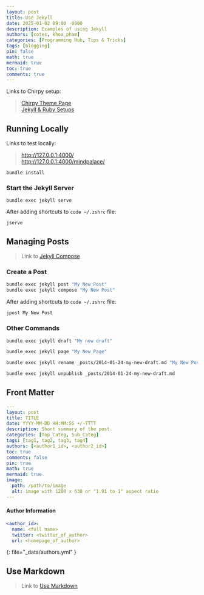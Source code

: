 ```yaml
---
layout: post
title: Use Jekyll
date: 2025-01-02 09:00 -0800
description: Examples of using Jekyll
authors: [cotes, khoa_pham]
categories: [Programming Hub, Tips & Tricks]
tags: [blogging]
pin: false
math: true
mermaid: true
toc: true
comments: true
---
```


Links to Chirpy setup:
> [Chirpy Theme Page](https://chirpy.cotes.page)  
> [Jekyll & Ruby Setups](https://jekyllrb.com/docs/installation/)  

<!-- --- -->

## Running Locally   
Links to test locally:  
> <http://127.0.0.1:4000/>  
> <http://127.0.0.1:4000/mindpalace/>  

```shell
bundle install
```


### Start the Jekyll Server   
```shell
bundle exec jekyll serve
```

After adding shortcuts to `code ~/.zshrc` file:
```shell
jserve
```


## Managing Posts   
> Link to [Jekyll Compose](https://github.com/jekyll/jekyll-compose)


### Create a Post   
```bash
bundle exec jekyll post "My New Post"
bundle exec jekyll compose "My New Post"
```

After adding shortcuts to `code ~/.zshrc` file:
```shell
jpost My New Post
```


### Other Commands   
```bash
bundle exec jekyll draft "My new draft"
```

```bash
bundle exec jekyll page "My New Page"
```

```bash
bundle exec jekyll rename _posts/2014-01-24-my-new-draft.md "My New Post"
```

```bash
bundle exec jekyll unpublish _posts/2014-01-24-my-new-draft.md
```


## Front Matter   
```yaml
---
layout: post
title: TITLE
date: YYYY-MM-DD HH:MM:SS +/-TTTT
description: Short summary of the post.
categories: [Top_Categ, Sub_Categ]
tags: [tag1, tag2, tag3, tag4]
authors: [<author1_id>, <author2_id>]
toc: true
comments: false
pin: true
math: true
mermaid: true
image:
  path: /path/to/image
  alt: image with 1200 x 630 or "1.91 to 1" aspect ratio
---
```


#### Author Information   
```yaml
<author_id>:
  name: <full name>
  twitter: <twitter_of_author>
  url: <homepage_of_author>
```
{: file="_data/authors.yml" }


## Use Markdown 
> Link to [Use Markdown](https://khoapham1002.github.io/mindpalace/posts/use-markdown/)  
